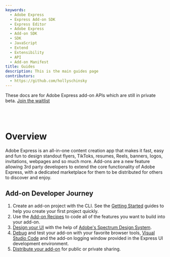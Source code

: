 ```yaml
---
keywords:
  - Adobe Express
  - Express Add-on SDK
  - Express Editor
  - Adobe Express
  - Add-on SDK
  - SDK
  - JavaScript
  - Extend
  - Extensibility
  - API
  - Add-on Manifest
title: Guides
description: This is the main guides page
contributors:
  - https://github.com/hollyschinsky
---
```


<InlineAlert slots="text" variant="info"/>

These docs are for Adobe Express add-on APIs which are still in private beta. [Join the waitlist](https://airtable.com/shr3IK38z2MCNHJEm)

<br/><br/>

# Overview
Adobe Express is an all-in-one content creation app that makes it fast, easy and fun to design standout flyers, TikToks, resumes, Reels, banners, logos, invitations, webpages and so much more. 
Add-ons are a new feature allowing 3rd party developers to extend the core functionality of Adobe Express, with a dedicated marketplace for them to be distributed for others to discover and enjoy.

## Add-on Developer Journey

1. Create an add-on project with the CLI. See the [Getting Started](../getting_started/) guides to help you create your first project quickly. 
2. Use the [Add-on Recipes](../guides/develop/) to code all of the features you want to build into your add-on. 
3. [Design your UI](../guides/design/) with the help of [Adobe's Spectrum Design System](../guides/design/#spectrum-design-system). 
4. [Debug](../guides/debug/) and test your add-on with your favorite browser tools, [Visual Studio Code](../guides/debug/vs-code.md) and the add-on logging window provided in the Express UI development environment.
5. [Distribute your add-on](../guides/distribute/) for public or private sharing. 

